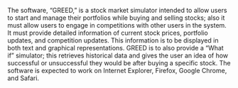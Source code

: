 The software, “GREED,” is a stock market simulator intended to allow users to start and manage their portfolios while buying and selling stocks; also it must allow users to engage in competitions with other users in the system. It must provide detailed information of current stock prices, portfolio updates, and competition updates. This information is to be displayed in both text and graphical representations. GREED is to also provide a “What if” simulator; this retrieves historical data and gives the user an idea of how successful or unsuccessful they would be after buying a specific stock.  The software is expected to work on Internet Explorer, Firefox, Google Chrome, and Safari.